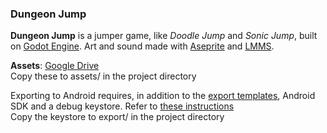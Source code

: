 ### Dungeon Jump

**Dungeon Jump** is a jumper game, like *Doodle Jump* and *Sonic Jump*,
built on [Godot Engine](https://godotengine.org/). Art and sound made with
[Aseprite](https://www.aseprite.org/) and [LMMS](https://lmms.io/).

**Assets**: [Google Drive](https://drive.google.com/drive/folders/0B5vbUrow_EWreXViTExCdHpfYms?usp=sharing)  
Copy these to assets/ in the project directory

Exporting to Android requires, in addition to the [export templates](https://godotengine.org/download),
Android SDK and a debug keystore. Refer to
[these instructions](http://docs.godotengine.org/en/stable/learning/workflow/export/exporting_for_android.html)  
Copy the keystore to export/ in the project directory


